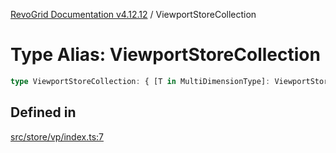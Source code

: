 [RevoGrid Documentation v4.12.12](README.md) / ViewportStoreCollection

# Type Alias: ViewportStoreCollection

```ts
type ViewportStoreCollection: { [T in MultiDimensionType]: ViewportStore };
```

## Defined in

[src/store/vp/index.ts:7](https://github.com/revolist/revogrid/blob/ecd92bead8bd3117a71a9fcab227f9b0f91c2edf/src/store/vp/index.ts#L7)
